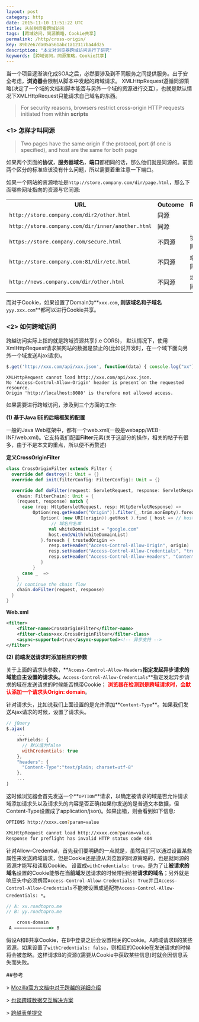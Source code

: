```yaml
---
layout: post
category: http
date: 2015-11-10 11:51:22 UTC
title: 从前到后看跨域访问
tags: [跨域访问，同源策略，Cookie共享]
permalink: /http/cross-origin/
key: 89b2e67da05a561abc1a12317ba4dd25
description: "本文对浏览器跨域访问进行了研究"
keywords: [跨域访问，同源策略，Cookie共享]
---
```


当一个项目逐渐演化成SOA之后，必然要涉及到不同服务之间提供服务。出于安全考虑，**浏览器**会限制从脚本中发起的跨域请求。
XMLHttpRequest遵循同源策略(决定了一个域的文档和脚本能否与另外一个域的资源进行交互），也就是默认情况下XMLHttpRequest只能请求自己域名的东西。

> For security reasons, browsers restrict cross-origin HTTP requests initiated from within **scripts**

### <1> 怎样才叫同源

> Two pages have the same origin if the protocol, port (if one is specified), and host are the same for both page

如果两个页面的**协议**，**服务器域名**，**端口**都相同的话，那么他们就是同源的。前面两个区分的标准应该没有什么问题，所以需要着重注意一下端口。

如果一个网站的资源地址是```http://store.company.com/dir/page.html```，那么下面哪些网址指向的资源与它同源: 

<table class="standard-table">
 <tbody>
  <tr>
   <th>URL</th>
   <th>Outcome</th>
   <th>Reason</th>
  </tr>
  <tr>
   <td><code>http://store.company.com/dir2/other.html</code></td>
   <td>同源</td>
   <td>&nbsp;</td>
  </tr>
  <tr>
   <td><code>http://store.company.com/dir/inner/another.html</code></td>
   <td>同源</td>
   <td>&nbsp;</td>
  </tr>
  <tr>
   <td><code>https://store.company.com/secure.html</code></td>
   <td>不同源</td>
   <td>协议不同</td>
  </tr>
  <tr>
   <td><code>http://store.company.com:81/dir/etc.html</code></td>
   <td>不同源</td>
   <td>端口不同</td>
  </tr>
  <tr>
   <td><code>http://news.company.com/dir/other.html</code></td>
   <td>不同源</td>
   <td>域名不同</td>
  </tr>
 </tbody>
</table>

而对于Cookie，如果设置了Domain为**```xxx.com```**, 则该域名和子域名**```yyy.xxx.com```**都可以进行Cookie共享。


### <2> 如何跨域访问

跨越访问实际上指的就是跨域资源共享(i.e CORS)，
默认情况下，使用XmlHttpRequest请求某网站的数据是禁止的(比如说开发时，在一个域下面向另外一个域发送Ajax请求)。

```js
$.get('http://xxx.com/api/xxx.json', function(data) { console.log("xx") })
```

```console
XMLHttpRequest cannot load http://xxx.com/api/xxx.json. 
No 'Access-Control-Allow-Origin' header is present on the requested resource. 
Origin 'http://localhost:8080' is therefore not allowed access.
```

如果需要进行跨域访问，涉及到三个方面的工作:

**(1) 基于Java EE的后端框架的配置**

一般的Java Web框架中，都有一个web.xml(一般是webapp/WEB-INF/web.xml)。它支持我们配置**Filter**元素(关于这部分的操作，相关的帖子有很多，由于不是本文的重点，所以便不再赘述)    

**定义CrossOriginFilter**

```scala
class CrossOriginFilter extends Filter {
  override def destroy(): Unit = {}
  override def init(filterConfig: FilterConfig): Unit = {}

  override def doFilter(request: ServletRequest, response: ServletResponse,
    chain: FilterChain): Unit = {
    (request, response) match {
      case (req: HttpServletRequest, resp: HttpServletResponse) =>
          Option(req.getHeader("Origin")).filter(_.trim.nonEmpty).foreach { origin =>
             Option( (new URI(origin)).getHost ).find { host => // host假设是www.google.com
                 // 域名白名单
                val whiteDomainList = "google.com"
                host.endsWith(whiteDomainList)
             }.foreach { trustedOrigin =>
                resp.setHeader("Access-Control-Allow-Origin", origin)
                resp.setHeader("Access-Control-Allow-Credentials", "true") 
                resp.setHeader("Access-Control-Allow-Headers", "Content-Type")
             }
          }
      case _  =>
    }
    // continue the chain flow
    chain.doFilter(request, response)
  }
}
```
**Web.xml**

```xml
<filter>
	<filter-name>CrossOriginFilter</filter-name>
	<filter-class>xxx.CrossOriginFilter</filter-class>
	<async-supported>true</async-supported><!-- 异步支持 -->
</filter>
```

**(2) 前端发送请求时添加相应的参数**

关于上面的请求头参数，**```Access-Control-Allow-Headers```**指定发起异步请求的域能自主设置的请求头。**```Access-Control-Allow-Credentials```**指定发起异步请求的域在发送请求的时候能否携带Cookie； <b style="color:red">浏览器在检测到是跨域请求时，会默认添加一个请求头Origin: domain</b>。
   
针对请求头，比如说我们上面设置的是允许添加**```Content-Type```**。如果我们发送Ajax请求的时候，设置了请求头。

```js
// jQuery
$.ajax(
    ...
    xhrFields: {
      // 默认值为false
      withCredentials: true
    },
    "headers": {
      "Content-Type":"text/plain; charset=utf-8"
    },
    ...
)
```

这时候浏览器会首先发送一个**```OPTION```**请求，以确定被请求的域是否允许请求域添加请求头以及请求头的内容是否正确(如果你发送的是普通文本数据，但Content-Type设置成了application/json)。如果出错，则会看到如下信息:

```bash
OPTIONS http://xxxx.com?param=value

XMLHttpRequest cannot load http://xxxx.com?param=value. 
Response for preflight has invalid HTTP status code 404
```

针对Allow-Credential，首先我们要明确的一点就是，虽然我们可以通过设置某些属性来发送跨域请求，但是Cookie还是遵从浏览器的同源策略的，也是就同源的资源才能写和读取Cookie。
设置成```withCredentials: true```，是为了让**被请求的域名**设置的Cookie能够在**当前域**发送请求的时候带回给被**请求的域名**；另外就是响应头中必须携带```Access-Control-Allow-Credentials: True```并且```Access-Control-Allow-Credentials```不能被设置成通配符```Access-Control-Allow-Credentials: *```。

    
```js
// A: xx.roadtopro.me
// B: yy.roadtopro.me

    cross-domain
 A ==============> B
```
假设A和B共享Cookie，在B中登录之后会设置相关的Cookie。A跨域请求B的某些资源，如果设置了```withCredentials: false```，则相应的Cookie在发送请求的时候将会被忽略。这样请求B的资源((需要从Cookie中获取某些信息)时就会因信息丢失而失败。
      
    
##参考

\> [Mozilla官方文档中对于跨越的详细介绍](https://developer.mozilla.org/en-US/docs/Web/HTTP/Access_control_CORS)

\> [也谈跨域数据交互解决方案](https://imququ.com/post/cross-origin-resource-sharing.html)

\> [跨越表单提交](http://stackoverflow.com/questions/11423682/cross-domain-form-posting)
